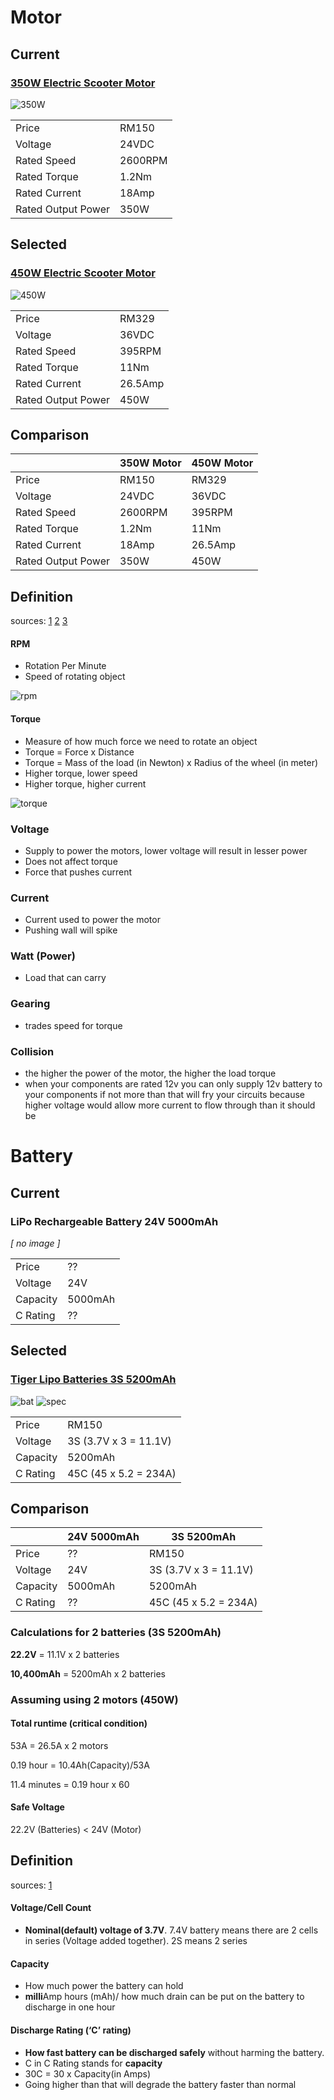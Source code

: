 # Motor


<!-- ![Brush-v-brushless](https://www.unmannedsystemssource.com/wp-content/uploads/2017/12/bldc_nws.jpg)

![Commutator](http://hyperphysics.phy-astr.gsu.edu/hbase/magnetic/imgmag/comtat.png)


| Brushed | Brushless |  
|----------------- |-------------------| 
|Uses electromagnet system as rotor surrounded by permanent magnets|magnetic rotor surrounded by electro magnet|  
|Inefficient due to the **power losses from imperfect power transfer** through the commutator system|Efficient without power losses|  
|**Shorter lifetime** due to wear of brushes and commutators |Does not suffer from short lifetime because they doesn't have commutation parts |  
|Lowering voltage reduces speed also reduces torque|Torque is highest at slow speeds|
|Too fast to be useful (requires gearing system to reduce speed)|Frequently used directly without gearing|  -->


## Current
### [350W Electric Scooter Motor](https://www.cytron.io/c-dc-motor/c-automobile-dc-motor/p-xyd-6d-350)
![350W](https://www.cytron.io/image/cache/catalog/products/350w-electric-scooter-motor-33037-800x800.jpg)


| | |
| ---- | -------------------| 
|Price| RM150|
|Voltage| 24VDC|
|Rated Speed| 2600RPM|
|Rated Torque| 1.2Nm|
|Rated Current| 18Amp|
|Rated Output Power| 350W|

## Selected
### [450W Electric Scooter Motor](https://www.cytron.io/c-dc-motor/c-automobile-dc-motor/p-xyd-16-450)
![450W](https://www.cytron.io/image/cache/catalog/products/450w-electric-scooter-motor-with-gear-34900-800x800.jpg)


| | |
| ---- |-------------------| 
|Price| RM329|
|Voltage| 36VDC|
|Rated Speed| 395RPM|
|Rated Torque| 11Nm|
|Rated Current| 26.5Amp|
|Rated Output Power| 450W|

## Comparison

| | 350W Motor | 450W Motor |
| ---- |---|-------------------| 
|Price|RM150 |RM329|
|Voltage|24VDC |36VDC|
|Rated Speed|2600RPM| 395RPM|
|Rated Torque|1.2Nm|11Nm|
|Rated Current|18Amp|26.5Amp|
|Rated Output Power|350W|450W|

## Definition

sources: [1](https://platinumasi.com/Brushless%20Vs%20Brushless%20Motor.pdf) [2](
https://www.precisionmicrodrives.com/content/dc-motor-speed-voltage-and-torque-relationships/) [3](https://tutorial.cytron.io/2018/06/16/choosing-a-dc-motor/)

#### RPM
- Rotation Per Minute
- Speed of rotating object 

![rpm](https://tutorial.cytron.io/wp-content/uploads/2018/06/RPM-calculation-for-motor-of-a-mobile-robot.png)

#### Torque 
- Measure of how much force we need to rotate an object
- Torque = Force x Distance
- Torque = Mass of the load (in Newton) x Radius of the wheel (in meter)
- Higher torque, lower speed
- Higher torque, higher current

![torque](https://tutorial.cytron.io/wp-content/uploads/2018/06/Simplified-torque-calculation-for-a-motor-of-a-mobile-robot-1.png)

### Voltage
- Supply to power the motors, lower voltage will result in lesser power
- Does not affect torque
- Force that pushes current

### Current
- Current used to power the motor
- Pushing wall will spike

### Watt (Power)
- Load that can carry

### Gearing
- trades speed for torque


### Collision
- the higher the power of the motor, the higher the load torque
- when your components are rated 12v you can only supply 12v battery to your components if not more than that will fry your circuits because higher voltage would allow more current to flow through than it should be

# Battery

## Current
### LiPo Rechargeable Battery 24V 5000mAh

*[ no image ]*

| | |
| ---- |-------------------| 
|Price|  ?? |
|Voltage| 24V |
|Capacity| 5000mAh|
|C Rating| ?? |



## Selected
### [Tiger Lipo Batteries 3S 5200mAh](https://shopee.com.my/Tiger-Lipo-Batteries-(2200mah-5400mah)-i.2889569.473969173)
![bat](https://i.imgur.com/8RqTJYE.png)
![spec](https://i.imgur.com/LEtqryQ.png)

| | |
| ---- |-------------------| 
|Price|  RM150 |
|Voltage| 3S (3.7V x 3 = 11.1V) |
|Capacity| 5200mAh|
|C Rating| 45C (45 x 5.2 = 234A)|

## Comparison

| | 24V 5000mAh | 3S 5200mAh |
| ---- |-------------------| -----| 
|Price|  ?? | RM150 |
|Voltage| 24V | 3S (3.7V x 3 = 11.1V) |
|Capacity| 5000mAh| 5200mAh|
|C Rating| ?? | 45C (45 x 5.2 = 234A)|

### Calculations for 2 batteries (3S 5200mAh)
**22.2V**  = 11.1V x 2 batteries

**10,400mAh** = 5200mAh x 2 batteries

### Assuming using 2 motors (450W)
#### Total runtime (critical condition)
53A = 26.5A x 2 motors

0.19 hour = 10.4Ah(Capacity)/53A

11.4 minutes = 0.19 hour x 60

#### Safe Voltage
22.2V (Batteries) < 24V (Motor)

## Definition

sources: [1](https://rogershobbycenter.com/lipoguide/)

#### Voltage/Cell Count
- **Nominal(default) voltage of 3.7V**. 7.4V battery means there are 2 cells in series (Voltage added together). 2S means 2 series

#### Capacity
- How much power the battery can hold
- **milli**Amp hours (mAh)/ how much drain can be put on the battery to discharge in one hour

#### Discharge Rating (‘C’ rating)
- **How fast battery can be discharged safely** without harming the battery.
- C in C Rating stands for **capacity**
- 30C = 30 x Capacity(in Amps)
- Going higher than that will degrade the battery faster than normal


